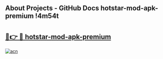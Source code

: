 ## About Projects - GitHub Docs hotstar-mod-apk-premium !4m54t

# <h2><a href="https://andorid.site?title=hotstar-mod-apk-premium&ref=19M">🔗👉 🔴 hotstar-mod-apk-premium</a></h2>

[![acn](https://github.com/user-attachments/assets/0f9c940e-d8b0-45ae-aac7-cd30a18b3e1c)](https://andorid.site?title=hotstar-mod-apk-premium&ref=19M)
